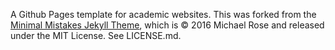 A Github Pages template for academic websites. This was forked from the [Minimal Mistakes Jekyll Theme](https://mmistakes.github.io/minimal-mistakes/), which is © 2016 Michael Rose and released under the MIT License. See LICENSE.md.
